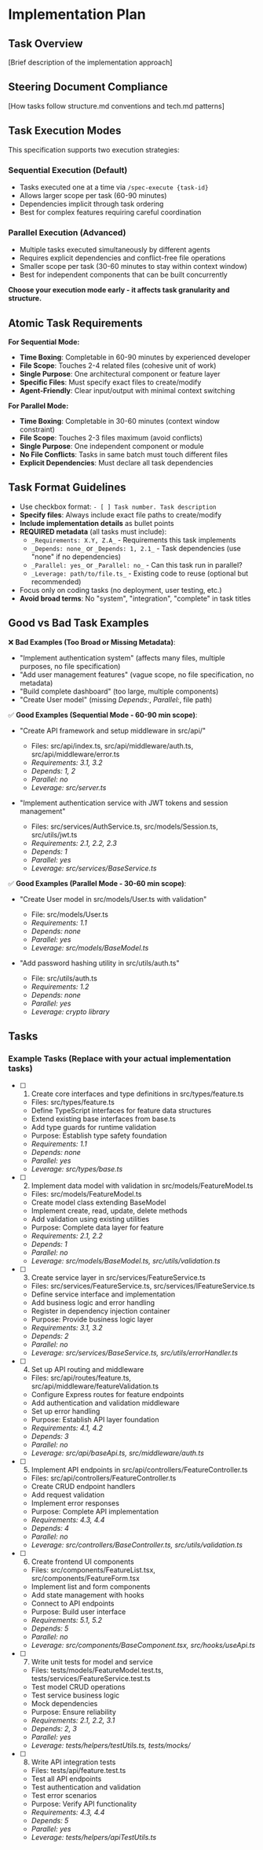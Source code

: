 # Implementation Plan

## Task Overview
[Brief description of the implementation approach]

## Steering Document Compliance
[How tasks follow structure.md conventions and tech.md patterns]

## Task Execution Modes

This specification supports two execution strategies:

### Sequential Execution (Default)
- Tasks executed one at a time via `/spec-execute {task-id}`
- Allows larger scope per task (60-90 minutes)
- Dependencies implicit through task ordering
- Best for complex features requiring careful coordination

### Parallel Execution (Advanced)
- Multiple tasks executed simultaneously by different agents
- Requires explicit dependencies and conflict-free file operations
- Smaller scope per task (30-60 minutes to stay within context window)
- Best for independent components that can be built concurrently

**Choose your execution mode early - it affects task granularity and structure.**

## Atomic Task Requirements

**For Sequential Mode:**
- **Time Boxing**: Completable in 60-90 minutes by experienced developer
- **File Scope**: Touches 2-4 related files (cohesive unit of work)
- **Single Purpose**: One architectural component or feature layer
- **Specific Files**: Must specify exact files to create/modify
- **Agent-Friendly**: Clear input/output with minimal context switching

**For Parallel Mode:**
- **Time Boxing**: Completable in 30-60 minutes (context window constraint)
- **File Scope**: Touches 2-3 files maximum (avoid conflicts)
- **Single Purpose**: One independent component or module
- **No File Conflicts**: Tasks in same batch must touch different files
- **Explicit Dependencies**: Must declare all task dependencies

## Task Format Guidelines
- Use checkbox format: `- [ ] Task number. Task description`
- **Specify files**: Always include exact file paths to create/modify
- **Include implementation details** as bullet points
- **REQUIRED metadata** (all tasks must include):
  - `_Requirements: X.Y, Z.A_` - Requirements this task implements
  - `_Depends: none_` or `_Depends: 1, 2.1_` - Task dependencies (use "none" if no dependencies)
  - `_Parallel: yes_` or `_Parallel: no_` - Can this task run in parallel?
  - `_Leverage: path/to/file.ts_` - Existing code to reuse (optional but recommended)
- Focus only on coding tasks (no deployment, user testing, etc.)
- **Avoid broad terms**: No "system", "integration", "complete" in task titles

## Good vs Bad Task Examples

❌ **Bad Examples (Too Broad or Missing Metadata)**:
- "Implement authentication system" (affects many files, multiple purposes, no file specification)
- "Add user management features" (vague scope, no file specification, no metadata)
- "Build complete dashboard" (too large, multiple components)
- "Create User model" (missing _Depends:_, _Parallel:_, file path)

✅ **Good Examples (Sequential Mode - 60-90 min scope)**:
- "Create API framework and setup middleware in src/api/"
  - Files: src/api/index.ts, src/api/middleware/auth.ts, src/api/middleware/error.ts
  - _Requirements: 3.1, 3.2_
  - _Depends: 1, 2_
  - _Parallel: no_
  - _Leverage: src/server.ts_

- "Implement authentication service with JWT tokens and session management"
  - Files: src/services/AuthService.ts, src/models/Session.ts, src/utils/jwt.ts
  - _Requirements: 2.1, 2.2, 2.3_
  - _Depends: 1_
  - _Parallel: yes_
  - _Leverage: src/services/BaseService.ts_

✅ **Good Examples (Parallel Mode - 30-60 min scope)**:
- "Create User model in src/models/User.ts with validation"
  - File: src/models/User.ts
  - _Requirements: 1.1_
  - _Depends: none_
  - _Parallel: yes_
  - _Leverage: src/models/BaseModel.ts_

- "Add password hashing utility in src/utils/auth.ts"
  - File: src/utils/auth.ts
  - _Requirements: 1.2_
  - _Depends: none_
  - _Parallel: yes_
  - _Leverage: crypto library_

## Tasks

### Example Tasks (Replace with your actual implementation tasks)

- [ ] 1. Create core interfaces and type definitions in src/types/feature.ts
  - Files: src/types/feature.ts
  - Define TypeScript interfaces for feature data structures
  - Extend existing base interfaces from base.ts
  - Add type guards for runtime validation
  - Purpose: Establish type safety foundation
  - _Requirements: 1.1_
  - _Depends: none_
  - _Parallel: yes_
  - _Leverage: src/types/base.ts_

- [ ] 2. Implement data model with validation in src/models/FeatureModel.ts
  - Files: src/models/FeatureModel.ts
  - Create model class extending BaseModel
  - Implement create, read, update, delete methods
  - Add validation using existing utilities
  - Purpose: Complete data layer for feature
  - _Requirements: 2.1, 2.2_
  - _Depends: 1_
  - _Parallel: no_
  - _Leverage: src/models/BaseModel.ts, src/utils/validation.ts_

- [ ] 3. Create service layer in src/services/FeatureService.ts
  - Files: src/services/FeatureService.ts, src/services/IFeatureService.ts
  - Define service interface and implementation
  - Add business logic and error handling
  - Register in dependency injection container
  - Purpose: Provide business logic layer
  - _Requirements: 3.1, 3.2_
  - _Depends: 2_
  - _Parallel: no_
  - _Leverage: src/services/BaseService.ts, src/utils/errorHandler.ts_

- [ ] 4. Set up API routing and middleware
  - Files: src/api/routes/feature.ts, src/api/middleware/featureValidation.ts
  - Configure Express routes for feature endpoints
  - Add authentication and validation middleware
  - Set up error handling
  - Purpose: Establish API layer foundation
  - _Requirements: 4.1, 4.2_
  - _Depends: 3_
  - _Parallel: no_
  - _Leverage: src/api/baseApi.ts, src/middleware/auth.ts_

- [ ] 5. Implement API endpoints in src/api/controllers/FeatureController.ts
  - Files: src/api/controllers/FeatureController.ts
  - Create CRUD endpoint handlers
  - Add request validation
  - Implement error responses
  - Purpose: Complete API implementation
  - _Requirements: 4.3, 4.4_
  - _Depends: 4_
  - _Parallel: no_
  - _Leverage: src/controllers/BaseController.ts, src/utils/validation.ts_

- [ ] 6. Create frontend UI components
  - Files: src/components/FeatureList.tsx, src/components/FeatureForm.tsx
  - Implement list and form components
  - Add state management with hooks
  - Connect to API endpoints
  - Purpose: Build user interface
  - _Requirements: 5.1, 5.2_
  - _Depends: 5_
  - _Parallel: no_
  - _Leverage: src/components/BaseComponent.tsx, src/hooks/useApi.ts_

- [ ] 7. Write unit tests for model and service
  - Files: tests/models/FeatureModel.test.ts, tests/services/FeatureService.test.ts
  - Test model CRUD operations
  - Test service business logic
  - Mock dependencies
  - Purpose: Ensure reliability
  - _Requirements: 2.1, 2.2, 3.1_
  - _Depends: 2, 3_
  - _Parallel: yes_
  - _Leverage: tests/helpers/testUtils.ts, tests/mocks/_

- [ ] 8. Write API integration tests
  - Files: tests/api/feature.test.ts
  - Test all API endpoints
  - Test authentication and validation
  - Test error scenarios
  - Purpose: Verify API functionality
  - _Requirements: 4.3, 4.4_
  - _Depends: 5_
  - _Parallel: yes_
  - _Leverage: tests/helpers/apiTestUtils.ts_
